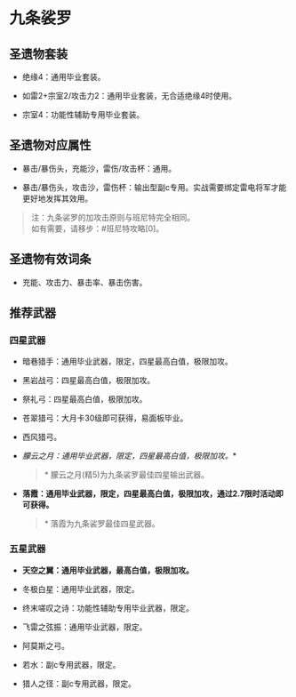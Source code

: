 # 九条裟罗

## 圣遗物套装  

- 绝缘4：通用毕业套装。  

- 如雷2+宗室2/攻击力2：通用毕业套装，无合适绝缘4时使用。  

- 宗室4：功能性辅助专用毕业套装。  

## 圣遗物对应属性  

- 暴击/暴伤头，充能沙，雷伤/攻击杯：通用。  

- 暴击/暴伤头，攻击沙，雷伤杯：输出型副c专用。实战需要绑定雷电将军才能更好地发挥其效用。  

> 注：九条裟罗的加攻击原则与班尼特完全相同。  
> 如有需要，请移步：#班尼特攻略[0]。  

## 圣遗物有效词条  

- 充能、攻击力、暴击率、暴击伤害。  

## 推荐武器  

### 四星武器  

- 暗巷猎手：通用毕业武器，限定，四星最高白值，极限加攻。  

- 黑岩战弓：四星最高白值，极限加攻。  

- 祭礼弓：四星最高白值，极限加攻。  

- 苍翠猎弓：大月卡30级即可获得，易面板毕业。  

- 西风猎弓。  

- *朦云之月：通用毕业武器，限定，四星最高白值，极限加攻。**  

  > \* 朦云之月(精5)为九条裟罗最佳四星输出武器。  

- **落霞：通用毕业武器，限定，四星最高白值，极限加攻，通过2.7限时活动即可获得。**  

  > \* 落霞为九条裟罗最佳四星武器。  

### 五星武器  

- **天空之翼：通用毕业武器，最高白值，极限加攻。**  

- 冬极白星：通用毕业武器，限定。  

- 终末嗟叹之诗：功能性辅助专用毕业武器，限定。  

- 飞雷之弦振：通用毕业武器，限定。  

- 阿莫斯之弓。  

- 若水：副c专用武器，限定。  

- 猎人之径：副c专用武器，限定。
